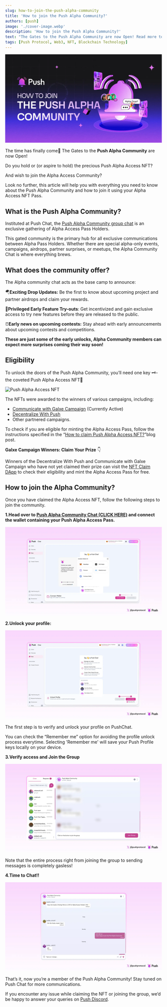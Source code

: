 ```yaml
---
slug: how-to-join-the-push-alpha-community
title: 'How to join the Push Alpha Community?'
authors: [push]
image: './cover-image.webp'
description: 'How to join the Push Alpha Community?'
text: "The Gates to the Push Alpha Community are now Open! Read more to know how you can unlock the alpha community group chat using your Push Alpha Access NFT and get exciting drop updates."
tags: [Push Protocol, Web3, NFT, Blockchain Technology]
---
```


![Cover image of how to oin alpha community banner!🏆](./cover-image.webp)

<!--truncate-->


The time has finally come🚀
The Gates to the **Push Alpha Community** are now Open!

Do you hold or (or aspire to hold) the precious Push Alpha Access NFT?

And wish to join the Alpha Access Community?

Look no further, this article will help you with everything you need to know about the Push Alpha Community and how to join it  using  your Alpha Access NFT Pass.



## What is the Push Alpha Community?

Instituted at Push Chat, the [Push Alpha Community group chat](https://app.push.org/chat/chatid:37799f9cb3ffd83eff4d2dc18913a3d9607f9c787a4374a7b3259bda28242cd6?utm_source=google&utm_medium=blog&utm_campaign=alpha_nft_chat) is an exclusive gathering of Alpha Access Pass Holders.

This gated community is the primary hub for all exclusive communications between Alpha Pass Holders. Whether there are special alpha-only events, campaigns, airdrops, partner surprises, or meetups, the Alpha Community Chat is where everything brews.



## What does the community offer?

The Alpha community chat acts as the base camp to announce:

🪂**Exciting Drop Updates:** Be the first to know about upcoming project and partner airdrops and claim your rewards.

💎**Privileged Early Feature Try-outs**: Get incentivized and gain exclusive access to try new features before they are released to the public.

⏰**Early news on upcoming contests:** Stay ahead with early announcements about upcoming contests and competitions.

**These are just some of the early unlocks, Alpha Community members can expect more surprises coming their way soon!**


## Eligibility

To unlock the doors of the Push Alpha Community, you’ll need one key 🗝- the coveted Push Alpha Access NFT🌟

![Push Alpha Access NFT](./image1.gif)

The  NFTs were awarded to the winners of various campaigns, including:

- [Communicate with Galxe Campaign](https://bit.ly/4anuEL5) (Currently Active)
- [Decentralize With Push](https://app.galxe.com/PushProtocol/campaign/GCsdpt4Jjk)
- Other partnered campaigns.

To check if you are eligible for minting the Alpha Access Pass, follow the instructions specified in the “[How to claim Push Alpha Access NFT?](https://push.org/blog/how-to-claim-push-alpha-access-nft/?utm_source=google&utm_medium=blog&utm_campaign=aplha_nft_chat)”blog post.

**Galxe Campaign Winners: Claim Your Prize** 👇

Winners of the Decentralize With Push and Communicate with Galxe Campaign who have not yet claimed their prize can visit the [NFT Claim DApp](https://app.push.org/claim/galxe?utm_source=google&utm_medium=blog&utm_campaign=alpha_nft_chat) to check their eligibility and mint the Alpha Access Pass for free.


## How to join the Alpha Community?

Once you have claimed the Alpha Access NFT, follow the following steps to join the community.

**1.Head over to [Push Alpha Community Chat (CLICK HERE)](https://app.push.org/chat/chatid:37799f9cb3ffd83eff4d2dc18913a3d9607f9c787a4374a7b3259bda28242cd6?utm_source=google&utm_medium=twitter&utm_campaign=alpha_nft_chat) and connect the wallet containing your Push Alpha Access Pass.**

![Step 1 - Connect Wallet](./image2.webp)

**2.Unlock your profile:**

![Step 2 - Unlock Profile](./image3.webp)

The first step is to verify and unlock your profile on PushChat.

You can check the “Remember me” option for avoiding the profile unlock process everytime.
Selecting 'Remember me' will save your Push Profile keys locally on your device.

**3.Verify access and Join the Group**

![Step 3 - Verify and Join](./image4.webp)

Note that the entire process right from joining the group to sending messages is completely gasless!

**4.Time to Chat!!**

![Step 4 - Verify and Join](./image5.webp)

That’s it, now you’re a member of the Push Alpha Community!
Stay tuned on Push Chat for more communications.



If you encounter any issue while claiming the NFT or joining the group, we’d be happy to answer your queries on  [Push Discord](https://discord.com/invite/pushprotocol).